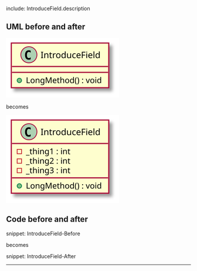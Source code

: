 
include: IntroduceField.description

## UML before and after

![IntroduceField - Before](uml/Before/Introduce/IntroduceField.svg?raw=true)

becomes

![IntroduceField - After](uml/After/Introduce/IntroduceField.svg?raw=true)

## Code before and after

snippet: IntroduceField-Before

becomes

snippet: IntroduceField-After

-----

